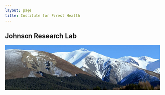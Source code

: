 ```yaml
---
layout: page
title: Institute for Forest Health
---
```


## Johnson Research Lab

![welcome image here](NZ_Treeline.jpg)
